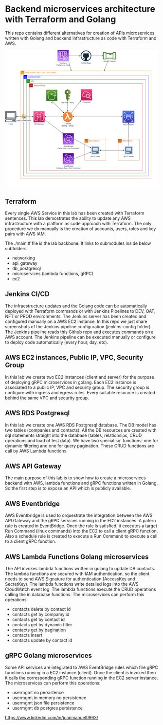 <!-- BEGIN_TF_DOCS -->
# Backend microservices architecture with Terraform and Golang
This repo contains different alternatives for creation of APIs microservices written with Golang and backend infrastructure as code with Terraform and AWS.

<img src="architecture_diagram.png"/>

## Terraform
Every single AWS Service in this lab has been created with Terraform sentences.
This lab demostrates the ability to update any AWS infrastructure with a platform as code approach with Terraform.
The only procedure we do manually is the creation of accounts, users, roles and key pairs with AWS IAM.

The ./main.tf file is the lab backbone. It links to submodules inside below subfolders:
- networking
- api_gateway
- db_postgresql
- microservices (lambda functions, gRPC)
- ec2

## Jenkins CI/CD
The infraestructure updates and the Golang code can be automatically deployed with Terraform commands or with Jenkins Pipelines to DEV, QAT, NFT or PROD environments.
The Jenkins server has been created and configured manually on a AWS EC2 instance.
In this repo we just share screenshots of the Jenkins pipeline configuration (jenkins-config folder).
The Jenkins pipeline reads this Github repo and executes commands on a AWS account.
The Jenkins pipeline can be executed manually or configure to deploy code automatically (every hour, day, etc).

## AWS EC2 instances, Public IP, VPC, Security Group
In this lab we create two EC2 instances (client and server) for the purpose of deploying gRPC microservices in golang.
Each EC2 instance is associated to a public IP, VPC and security group. 
The security group is configure with ingress and egress rules.
Every suitable resource is created behind the same VPC and security group.

## AWS RDS Postgresql
In this lab we create one AWS RDS Postgresql database.
The DB model has two tables (companies and contacts).
All the DB resources are created with sql statements straight into the database (tables, relationsips, CRUD operations and load of test data).
We have two special sql functions: one for dynamic filtering and one for query pagination.
These CRUD functions are call by AWS Lambda functions.

## AWS API Gateway
The main purpose of this lab is to show how to create a microservices backend with AWS, lambda functions and gRPC functions written in Golang.
So the first step is to expose an API which is publicly available.

## AWS Eventbridge
AWS Eventbridge is used to orquestrate the integration between the AWS API Gateway and the gRPC services running in the EC2 instances.
A patern rule is created in EventBridge. Once the rule is satisfied, it executes a target Run Command (linux commands) into the EC2 to call a client gRPC function.
Also a schedule rule is created to execute a Run Command to execute a call to a client gRPC function.

## AWS Lambda Functions Golang microservices
The API invokes lambda functions written in golang to update DB contacts.
The lambda functions are secured with IAM authentication, so the client needs to send AWS Signature for authentication (AccessKey and SecretKey).
The lambda functions write detailed logs into the AWS CloudWatch event log.
The lambda functions execute the CRUD operations calling the in database functions.
The microservices can perform this operations:

- contacts delete by contact id
- contacts get by compamy id
- contacts get by contact id
- contacts get by dynamic filter
- contacts get by pagination
- contacts insert
- contacts update by contact id

## gRPC Golang microservices
Some API services are integrated to AWS EventBridge rules which fire gRPC functions running in a EC2 instance (client).
Once the client is invoked then it calls the corresponding gRPC function running in the EC2 server instance.
The microservices can perform this operations:

- usermgmt no persistence
- usermgmt in memory no persistence
- usermgmt json file persistence
- usermgmt db postgres persistence

https://www.linkedin.com/in/juanmanuel0963/